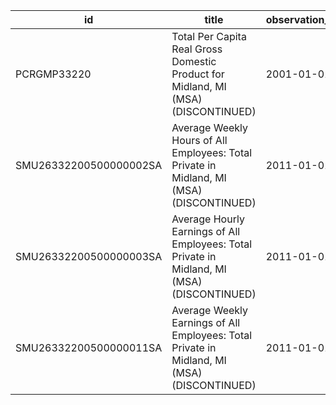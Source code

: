 | id                     | title                                                                                       | observation_start   | observation_end   |
|------------------------|---------------------------------------------------------------------------------------------|---------------------|-------------------|
| PCRGMP33220            | Total Per Capita Real Gross Domestic Product for Midland, MI (MSA) (DISCONTINUED)           | 2001-01-01          | 2017-01-01        |
| SMU26332200500000002SA | Average Weekly Hours of All Employees: Total Private in Midland, MI (MSA) (DISCONTINUED)    | 2011-01-01          | 2022-03-01        |
| SMU26332200500000003SA | Average Hourly Earnings of All Employees: Total Private in Midland, MI (MSA) (DISCONTINUED) | 2011-01-01          | 2022-03-01        |
| SMU26332200500000011SA | Average Weekly Earnings of All Employees: Total Private in Midland, MI (MSA) (DISCONTINUED) | 2011-01-01          | 2022-03-01        |